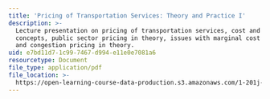 ```yaml
---
title: 'Pricing of Transportation Services: Theory and Practice I'
description: >-
  Lecture presentation on pricing of transportation services, cost and demand
  concepts, public sector pricing in theory, issues with marginal cost pricing,
  and congestion pricing in theory.
uid: e7bd11d7-1c99-7467-d994-e11e0e7081a6
resourcetype: Document
file_type: application/pdf
file_location: >-
  https://open-learning-course-data-production.s3.amazonaws.com/1-201j-transportation-systems-analysis-demand-and-economics-fall-2008/e7bd11d71c997467d994e11e0e7081a6_MIT1_201JF08_lec12.pdf
---
```

